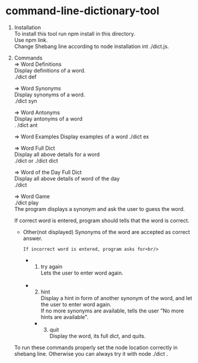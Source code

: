 # command-line-dictionary-tool

1. Installation <br/>
    To install this tool run npm install in this directory. <br/>
    Use npm link.<br/>
    Change Shebang line according to node installation int ./dict.js.<br/>
   
2. Commands <br/>
 	=> Word Definitions<br/>
	  Display definitions of a word. <br/>
	  ./dict def <word><br/>

	=> Word Synonyms<br/>
	  Display synonyms of a word. <br/>
	  ./dict syn <word><br/>
    
	=> Word Antonyms<br/>
	  Display antonyms of a word<br/>
	  . /dict ant <word><br/>

 	=> Word Examples
	  Display examples of a word
	  ./dict ex <word>

 	=> Word Full Dict<br/>
	  Display all above details for a word<br/>
	  ./dict <word> or ./dict dict <word><br/>

	=> Word of the Day Full Dict<br/>
	  Display all above details of word of the day<br/>
	  ./dict <br/>

	=> Word Game<br/>
	  ./dict play<br/>
	  The program displays a synonym and ask the user to guess the word.<br/>

	  If correct word is entered, program should tells that the word is correct.<br/>
	  * Other(not displayed) Synonyms of the word are accepted as correct answer.<br/>
	  
    		If incorrect word is entered, program asks for<br/>
		  - 1. try again<br/>
			Lets the user to enter word again.<br/><br/>

		  - 2. hint<br/>
			Display a hint in form of another synonym of the word, and let the user to enter word again.<br/>
        		If no more synonyms are available, tells the user "No more hints are available".
		
      		  - 3. quit<br/>
			Display the word, its full dict, and quits.<br/>
   
   To run these commands properly set the node location correctly in shebang line. 
   Otherwise you can always try it with node ./dict <command> <word>.
   
